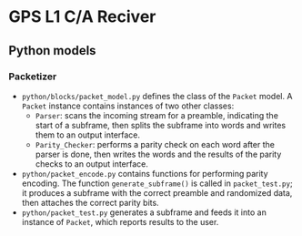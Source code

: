 # GPS L1 C/A Reciver
## Python models
### Packetizer
* `python/blocks/packet_model.py` defines the class of the `Packet` model. A `Packet` instance contains instances of two other classes:
	* `Parser`: scans the incoming stream for a preamble, indicating the start of a subframe, then splits the subframe into words and writes them to an output interface.
	* `Parity_Checker`: performs a parity check on each word after the parser is done, then writes the words and the results of the parity checks to an output interface.
* `python/packet_encode.py` contains functions for performing parity encoding. The function `generate_subframe()` is called in `packet_test.py`; it produces a subframe with the correct preamble and randomized data, then attaches the correct parity bits.
* `python/packet_test.py` generates a subframe and feeds it into an instance of `Packet`, which reports results to the user.
